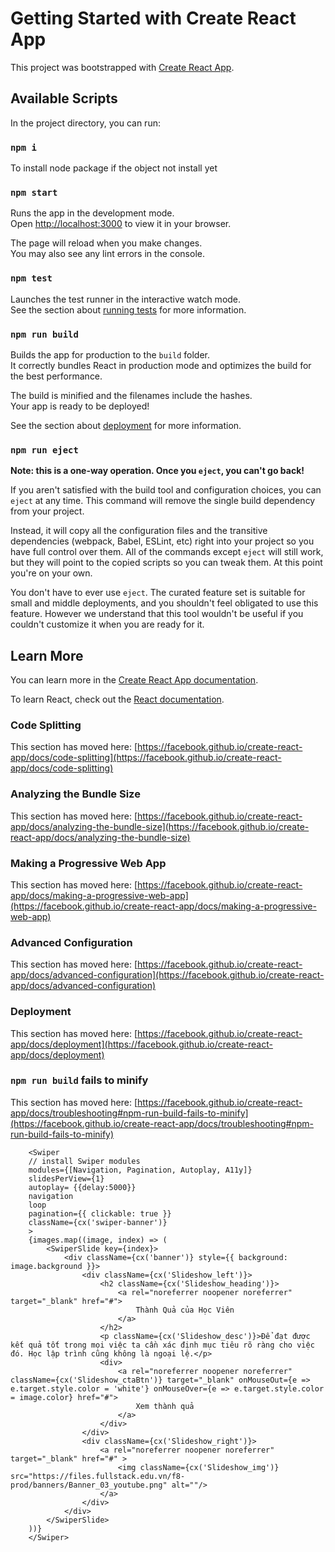 # Getting Started with Create React App

This project was bootstrapped with [Create React App](https://github.com/facebook/create-react-app).

## Available Scripts

In the project directory, you can run:

### `npm i` 

To install node package if the object not install yet

### `npm start`

Runs the app in the development mode.\
Open [http://localhost:3000](http://localhost:3000) to view it in your browser.

The page will reload when you make changes.\
You may also see any lint errors in the console.

### `npm test`

Launches the test runner in the interactive watch mode.\
See the section about [running tests](https://facebook.github.io/create-react-app/docs/running-tests) for more information.

### `npm run build`

Builds the app for production to the `build` folder.\
It correctly bundles React in production mode and optimizes the build for the best performance.

The build is minified and the filenames include the hashes.\
Your app is ready to be deployed!

See the section about [deployment](https://facebook.github.io/create-react-app/docs/deployment) for more information.

### `npm run eject`

**Note: this is a one-way operation. Once you `eject`, you can't go back!**

If you aren't satisfied with the build tool and configuration choices, you can `eject` at any time. This command will remove the single build dependency from your project.

Instead, it will copy all the configuration files and the transitive dependencies (webpack, Babel, ESLint, etc) right into your project so you have full control over them. All of the commands except `eject` will still work, but they will point to the copied scripts so you can tweak them. At this point you're on your own.

You don't have to ever use `eject`. The curated feature set is suitable for small and middle deployments, and you shouldn't feel obligated to use this feature. However we understand that this tool wouldn't be useful if you couldn't customize it when you are ready for it.

## Learn More

You can learn more in the [Create React App documentation](https://facebook.github.io/create-react-app/docs/getting-started).

To learn React, check out the [React documentation](https://reactjs.org/).

### Code Splitting

This section has moved here: [https://facebook.github.io/create-react-app/docs/code-splitting](https://facebook.github.io/create-react-app/docs/code-splitting)

### Analyzing the Bundle Size

This section has moved here: [https://facebook.github.io/create-react-app/docs/analyzing-the-bundle-size](https://facebook.github.io/create-react-app/docs/analyzing-the-bundle-size)

### Making a Progressive Web App

This section has moved here: [https://facebook.github.io/create-react-app/docs/making-a-progressive-web-app](https://facebook.github.io/create-react-app/docs/making-a-progressive-web-app)

### Advanced Configuration

This section has moved here: [https://facebook.github.io/create-react-app/docs/advanced-configuration](https://facebook.github.io/create-react-app/docs/advanced-configuration)

### Deployment

This section has moved here: [https://facebook.github.io/create-react-app/docs/deployment](https://facebook.github.io/create-react-app/docs/deployment)

### `npm run build` fails to minify

This section has moved here: [https://facebook.github.io/create-react-app/docs/troubleshooting#npm-run-build-fails-to-minify](https://facebook.github.io/create-react-app/docs/troubleshooting#npm-run-build-fails-to-minify)


        <Swiper
        // install Swiper modules
        modules={[Navigation, Pagination, Autoplay, A11y]}
        slidesPerView={1}
        autoplay= {{delay:5000}}
        navigation
        loop
        pagination={{ clickable: true }}
        className={cx('swiper-banner')}
        >
        {images.map((image, index) => ( 
            <SwiperSlide key={index}>
                <div className={cx('banner')} style={{ background: image.background }}>
                    <div className={cx('Slideshow_left')}>
                        <h2 className={cx('Slideshow_heading')}>
                            <a rel="noreferrer noopener noreferrer" target="_blank" href="#">
                                Thành Quả của Học Viên
                            </a>
                        </h2>
                        <p className={cx('Slideshow_desc')}>Để đạt được kết quả tốt trong mọi việc ta cần xác định mục tiêu rõ ràng cho việc đó. Học lập trình cũng không là ngoại lệ.</p>
                        <div>
                            <a rel="noreferrer noopener noreferrer" className={cx('Slideshow_ctaBtn')} target="_blank" onMouseOut={e => e.target.style.color = 'white'} onMouseOver={e => e.target.style.color = image.color} href="#">
                                Xem thành quả
                            </a>
                        </div>
                    </div>
                    <div className={cx('Slideshow_right')}>
                        <a rel="noreferrer noopener noreferrer" target="_blank" href="#" >
                            <img className={cx('Slideshow_img')} src="https://files.fullstack.edu.vn/f8-prod/banners/Banner_03_youtube.png" alt=""/>
                        </a>
                    </div>
                </div>
            </SwiperSlide>
        ))}
        </Swiper>
